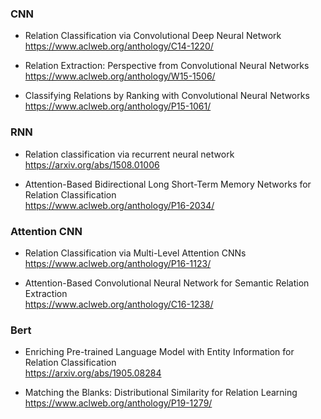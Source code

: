 ### CNN
  
- Relation Classification via Convolutional Deep Neural Network  
https://www.aclweb.org/anthology/C14-1220/  
  
- Relation Extraction: Perspective from Convolutional Neural Networks  
https://www.aclweb.org/anthology/W15-1506/  
  
- Classifying Relations by Ranking with Convolutional Neural Networks  
https://www.aclweb.org/anthology/P15-1061/

### RNN 
- Relation classification via recurrent neural network  
https://arxiv.org/abs/1508.01006  

- Attention-Based Bidirectional Long Short-Term Memory Networks for Relation Classification  
https://www.aclweb.org/anthology/P16-2034/  

### Attention CNN

- Relation Classification via Multi-Level Attention CNNs  
https://www.aclweb.org/anthology/P16-1123/ 

- Attention-Based Convolutional Neural Network for Semantic Relation Extraction  
https://www.aclweb.org/anthology/C16-1238/  

### Bert
  
- Enriching Pre-trained Language Model with Entity Information for Relation Classification  
https://arxiv.org/abs/1905.08284  
  
- Matching the Blanks: Distributional Similarity for Relation Learning  
https://www.aclweb.org/anthology/P19-1279/  
